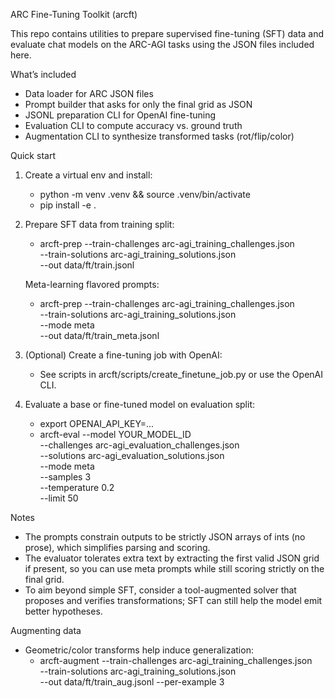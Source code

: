 ARC Fine-Tuning Toolkit (arcft)

This repo contains utilities to prepare supervised fine-tuning (SFT) data and evaluate chat models on the ARC-AGI tasks using the JSON files included here.

What’s included
- Data loader for ARC JSON files
- Prompt builder that asks for only the final grid as JSON
- JSONL preparation CLI for OpenAI fine-tuning
- Evaluation CLI to compute accuracy vs. ground truth
- Augmentation CLI to synthesize transformed tasks (rot/flip/color)

Quick start
1) Create a virtual env and install:
   - python -m venv .venv && source .venv/bin/activate
   - pip install -e .

2) Prepare SFT data from training split:
   - arcft-prep --train-challenges arc-agi_training_challenges.json \
                --train-solutions arc-agi_training_solutions.json \
                --out data/ft/train.jsonl

   Meta-learning flavored prompts:
   - arcft-prep --train-challenges arc-agi_training_challenges.json \
                --train-solutions arc-agi_training_solutions.json \
                --mode meta \
                --out data/ft/train_meta.jsonl

3) (Optional) Create a fine-tuning job with OpenAI:
   - See scripts in arcft/scripts/create_finetune_job.py or use the OpenAI CLI.

4) Evaluate a base or fine-tuned model on evaluation split:
   - export OPENAI_API_KEY=... 
   - arcft-eval --model YOUR_MODEL_ID \
                --challenges arc-agi_evaluation_challenges.json \
                --solutions arc-agi_evaluation_solutions.json \
                --mode meta \
                --samples 3 \
                --temperature 0.2 \
                --limit 50

Notes
- The prompts constrain outputs to be strictly JSON arrays of ints (no prose), which simplifies parsing and scoring.
- The evaluator tolerates extra text by extracting the first valid JSON grid if present, so you can use meta prompts while still scoring strictly on the final grid.
- To aim beyond simple SFT, consider a tool-augmented solver that proposes and verifies transformations; SFT can still help the model emit better hypotheses.

Augmenting data
- Geometric/color transforms help induce generalization:
  - arcft-augment --train-challenges arc-agi_training_challenges.json \
                  --train-solutions arc-agi_training_solutions.json \
                  --out data/ft/train_aug.jsonl --per-example 3

